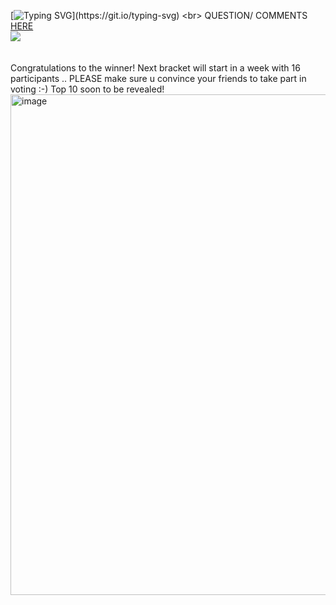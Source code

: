 [![Typing SVG](https://readme-typing-svg.demolab.com/?lines=bracket+is+over!)](https://git.io/typing-svg) <br> QUESTION/ COMMENTS [HERE](https://ptskinbracket2025.atabook.org/) <br> <img src="https://komarev.com/ghpvc/?username=skinbracket&color=5C5C5C&style=flat-square&label=views&base=0"> <br> <BR> 
<br> Congratulations to the winner! Next bracket will start in a week with 16 participants .. PLEASE make sure u convince your friends to take part in voting :-) Top 10 soon to be revealed! <br>
<img width="877" height="801" alt="image" src="https://github.com/user-attachments/assets/b7ab4d21-1319-4301-93ea-2e4993f6a5d7" />

